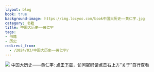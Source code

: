 ```yaml
---
layout: blog
book: true
background-image: https://img.locyoo.com/book中国大历史——黄仁宇.jpg
category: 书籍
title: 中国大历史——黄仁宇
tags:
- 书籍
- 历史
redirect_from:
  - /2024/03/中国大历史——黄仁宇/
---
```

![](https://img.locyoo.com/book中国大历史——黄仁宇.jpg)
中国大历史——黄仁宇: <a name = "ref1" href="https://url18.ctfile.com/f/50983618-1418308628-8722a2?p=3619">点击下载</a>，访问密码请点击右上方“关于”自行查看